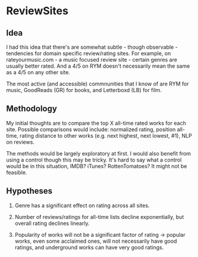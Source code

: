 # ReviewSites

## Idea
 
I had this idea that there's are somewhat subtle - though observable - tendencies for domain specific review/rating sites. For example, on rateyourmusic.com - a music focused review site - certain genres are usually better rated. And a 4/5 on RYM doesn't necessarily mean the same as a 4/5 on any other site. 

The most active (and accessible) commnunities that I know of are RYM for music, GoodReads (GR) for books, and Letterboxd (LB) for film.

## Methodology

My initial thoughts are to compare the top X all-time rated works for each site. Possible comparisons would include: normalized rating, position all-time, rating distance to other works (e.g. next highest, next lowest, #1), NLP on reviews.

The methods would be largely exploratory at first. I would also benefit from using a control though this may be tricky. It's hard to say what a control would be in this situation, IMDB? iTunes? RottenTomatoes? It might not be feasible.

## Hypotheses

1. Genre has a significant effect on rating across all sites.

2. Number of reviews/ratings for all-time lists decline exponentially, but overall rating declines linearly.

3. Popularity of works will not be a significant factor of rating -> popular works, even some acclaimed ones, will not necessarily have good ratings, and underground works can have very good ratings.

